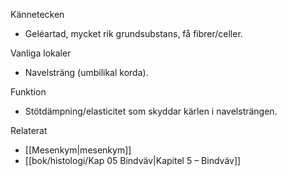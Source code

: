 Kännetecken
- Geléartad, mycket rik grundsubstans, få fibrer/celler.

Vanliga lokaler
- Navelsträng (umbilikal korda).

Funktion
- Stötdämpning/elasticitet som skyddar kärlen i navelsträngen.

Relaterat
- [[Mesenkym|mesenkym]]
- [[bok/histologi/Kap 05 Bindväv|Kapitel 5 – Bindväv]]

